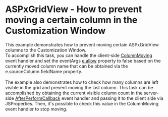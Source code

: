 # ASPxGridView - How to prevent moving a certain column in the Customization Window


<p>This example demonstrates how to prevent moving certain ASPxGridView columns to the Customization Window. <br>To accomplish this task, you can handle the client-side <a href="http://documentation.devexpress.com/#AspNet/DevExpressWebASPxGridViewScriptsASPxClientGridView_ColumnMovingtopic">ColumnMoving</a> event handler and set the eventArgs <a href="http://documentation.devexpress.com/#AspNet/DevExpressWebASPxGridViewScriptsASPxClientGridViewColumnMovingEventArgs_allowtopic">e.allow</a> property to false based on the currently moved column name that can be obtained via the e.sourceColumn.fieldName property.<br><br>The example also demonstrates how to check how many columns are left visible in the grid and prevent moving the last column. This task can be accomplished by obtaining the current visible column count in the server-side <a href="https://documentation.devexpress.com/#AspNet/DevExpressWebASPxGridView_AfterPerformCallbacktopic">AfterPerformCallback</a> event handler and passing it to the client side via JSProperties. Then, it's possible to check this value in the ColumnMoving event handler to stop moving.</p>

<br/>


